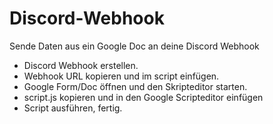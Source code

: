# Discord-Webhook
Sende Daten aus ein Google Doc an deine Discord Webhook

- Discord Webhook erstellen.
- Webhook URL kopieren und im script einfügen.
- Google Form/Doc öffnen und den Skripteditor starten.
- script.js kopieren und in den Google Scripteditor einfügen
- Script ausführen, fertig.


